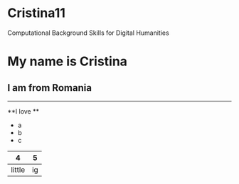 # Cristina11
Computational Background Skills for Digital Humanities
#  My name is Cristina
## I am from Romania
---
**I love **
* a
* b
* c

| 4| 5 |
| ------ | ----------- |
| little | ig |

